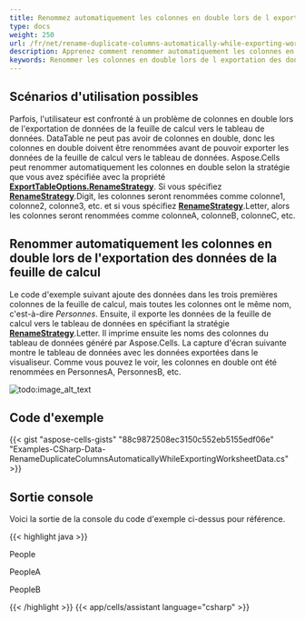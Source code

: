 ```yaml
---
title: Renommez automatiquement les colonnes en double lors de l exportation des données de la feuille de calcul
type: docs
weight: 250
url: /fr/net/rename-duplicate-columns-automatically-while-exporting-worksheet-data/
description: Apprenez comment renommer automatiquement les colonnes en double lors de l exportation des données de la feuille de calcul via l API Aspose.Cells for .NET.
keywords: Renommer les colonnes en double lors de l exportation des données de la feuille de calcul, renommer automatiquement les colonnes en double lors de l exportation vers DataTable
---
```


## **Scénarios d'utilisation possibles**

Parfois, l'utilisateur est confronté à un problème de colonnes en double lors de l'exportation de données de la feuille de calcul vers le tableau de données. DataTable ne peut pas avoir de colonnes en double, donc les colonnes en double doivent être renommées avant de pouvoir exporter les données de la feuille de calcul vers le tableau de données. Aspose.Cells peut renommer automatiquement les colonnes en double selon la stratégie que vous avez spécifiée avec la propriété [**ExportTableOptions.RenameStrategy**](https://reference.aspose.com/cells/net/aspose.cells/exporttableoptions/properties/renamestrategy). Si vous spécifiez [**RenameStrategy**](https://reference.aspose.com/cells/net/aspose.cells/renamestrategy).Digit, les colonnes seront renommées comme colonne1, colonne2, colonne3, etc. et si vous spécifiez [**RenameStrategy**](https://reference.aspose.com/cells/net/aspose.cells/renamestrategy).Letter, alors les colonnes seront renommées comme colonneA, colonneB, colonneC, etc.

## **Renommer automatiquement les colonnes en double lors de l'exportation des données de la feuille de calcul**

Le code d'exemple suivant ajoute des données dans les trois premières colonnes de la feuille de calcul, mais toutes les colonnes ont le même nom, c'est-à-dire *Personnes*. Ensuite, il exporte les données de la feuille de calcul vers le tableau de données en spécifiant la stratégie [**RenameStrategy**](https://reference.aspose.com/cells/net/aspose.cells/renamestrategy).Letter. Il imprime ensuite les noms des colonnes du tableau de données généré par Aspose.Cells. La capture d'écran suivante montre le tableau de données avec les données exportées dans le visualiseur. Comme vous pouvez le voir, les colonnes en double ont été renommées en PersonnesA, PersonnesB, etc.

![todo:image_alt_text](rename-duplicate-columns-automatically-while-exporting-worksheet-data_1.png)

## **Code d'exemple**

{{< gist "aspose-cells-gists" "88c9872508ec3150c552eb5155edf06e" "Examples-CSharp-Data-RenameDuplicateColumnsAutomaticallyWhileExportingWorksheetData.cs" >}}

## **Sortie console**

Voici la sortie de la console du code d'exemple ci-dessus pour référence.

{{< highlight java >}}

People

PeopleA

PeopleB

{{< /highlight >}}
{{< app/cells/assistant language="csharp" >}}
